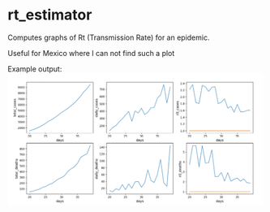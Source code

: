 # rt_estimator
Computes graphs of Rt (Transmission Rate) for an epidemic. 

Useful for Mexico where I can not find such a plot

Example output:
![Mexico](images/mexico.png)
